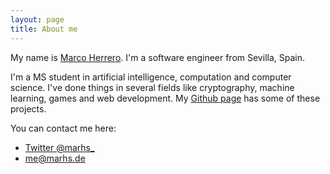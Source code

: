 ```yaml
---
layout: page
title: About me
---
```


My name is [Marco Herrero](http://marhs.de). I'm a software engineer from Sevilla, Spain.

I'm a MS student in artificial intelligence, computation and computer science. I've done things in several fields like cryptography, machine learning, games and web development. My [Github page](http://github.com/marhs) has some of these projects.

You can contact me here:

* [Twitter @marhs_](http://twitter.com/marhs_)
* [me@marhs.de](mailto:me@marhs.de)
